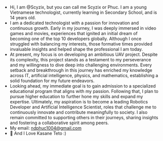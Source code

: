 - Hi, I am @Scyzix, but you can call me Scyzix or Phuc. I am a young Vietnamese technologist, currently learning in Secondary School, and is 14 years old.
- I am a dedicated technologist with a passion for innovation and continuous growth. Early in my journey, I was deeply immersed in video games and movies, experiences that ignited an initial dream of becoming one of the top 10 developers globally. Although I once struggled with balancing my interests, those formative times provided invaluable insights and helped shape the professional I am today.
- At present, my focus is on developing an ambitious UAV project. Despite its complexity, this project stands as a testament to my perseverance and my willingness to dive deep into challenging environments. Every setback and breakthrough in this journey has enriched my knowledge across IT, artificial intelligence, physics, and mathematics, establishing a solid foundation for my future endeavors.
- Looking ahead, my immediate goal is to gain admission to a specialized educational program that aligns with my passion. Following that, I plan to pursue higher education to further hone my skills and expand my expertise. Ultimately, my aspiration is to become a leading Robotics Developer and Artificial Intelligence Scientist, roles that challenge me to continuously innovate and contribute meaningfully to society. I also remain committed to supporting others in their journeys, sharing insights and fostering a collaborative spirit among peers.
- My email: ndphuc1004@gmail.com
- 💖 And I Love Kasane Teto :)

